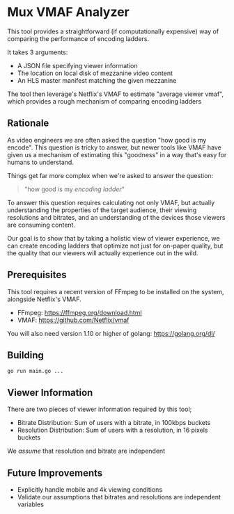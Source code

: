 Mux VMAF Analyzer
=================

This tool provides a straightforward (if computationally expensive) way of comparing
the performance of encoding ladders.

It takes 3 arguments:
 - A JSON file specifying viewer information
 - The location on local disk of mezzanine video content
 - An HLS master manifest matching the given mezzanine

The tool then leverage's Netflix's VMAF to estimate "average viewer vmaf", which provides
a rough mechanism of comparing encoding ladders


Rationale
---------

As video engineers we are often asked the question "how good is my encode". This question is
tricky to answer, but newer tools like VMAF have given us a mechanism of estimating this
"goodness" in a way that's easy for humans to understand.

Things get far more complex when we're asked to answer the question:
> "how good is my _encoding ladder_"

To answer this question requires calculating not only VMAF, but actually understanding
the properties of the target audience, their viewing resolutions and bitrates, and
an understanding of the devices those viewers are consuming content.

Our goal is to show that by taking a holistic view of viewer experience, we can
create encoding ladders that optimize not just for on-paper quality, but the quality
that our viewers will actually experience out in the wild.


Prerequisites
-------------

This tool requires a recent version of FFmpeg to be installed on the system,
alongside Netflix's VMAF.

- FFmpeg: https://ffmpeg.org/download.html
- VMAF: https://github.com/Netflix/vmaf

You will also need version 1.10 or higher of golang: https://golang.org/dl/


Building
--------

`go run main.go ...`


Viewer Information
------------------

There are two pieces of viewer information required by this tool;

 - Bitrate Distribution: Sum of users with a bitrate, in 100kbps buckets
 - Resolution Distribution: Sum of users with a resolution, in 16 pixels buckets

We _assume_ that resolution and bitrate are independent


Future Improvements
-------------------

 - Explicitly handle mobile and 4k viewing conditions
 - Validate our assumptions that bitrates and resolutions are independent variables

